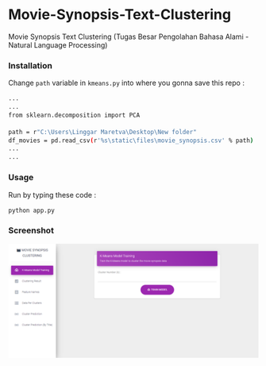 # Movie-Synopsis-Text-Clustering
Movie Synopsis Text Clustering (Tugas Besar Pengolahan Bahasa Alami - Natural Language Processing)

### Installation

Change `path` variable in `kmeans.py` into where you gonna save this repo :
```sh
...
...
from sklearn.decomposition import PCA

path = r"C:\Users\Linggar Maretva\Desktop\New folder"
df_movies = pd.read_csv(r'%s\static\files\movie_synopsis.csv' % path)
...
...
```

### Usage

Run by typing these code :
```sh
python app.py
```

### Screenshot
<img src="https://github.com/LinggarM/Movie-Synopsis-Text-Clustering/raw/main/Movie%20Synopsis%20Clustering%20Web%20App/static/assets/img/ss.PNG"/>
